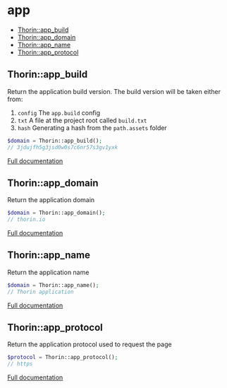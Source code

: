 # app

- [Thorin::app_build](#Thorin_app_build)
- [Thorin::app_domain](#Thorin_app_domain)
- [Thorin::app_name](#Thorin_app_name)
- [Thorin::app_protocol](#Thorin_app_protocol)
<a name="Thorin_app_build"></a>
## Thorin::app_build
Return the application build version.
The build version will be taken either from:
1. `config` The `app.build` config
2. `txt` A file at the project root called `build.txt`
3. `hash` Generating a hash from the `path.assets` folder

```php
$domain = Thorin::app_build();
// 3jdujfh5g3jsd0w0s7c6nr57s3gv1yxk
```

[Full documentation](/doc/src/functions/app/app_build.md)

<a name="Thorin_app_domain"></a>
## Thorin::app_domain
Return the application domain
```php
$domain = Thorin::app_domain();
// thorin.io
```

[Full documentation](/doc/src/functions/app/app_domain.md)

<a name="Thorin_app_name"></a>
## Thorin::app_name
Return the application name
```php
$domain = Thorin::app_name();
// Thorin application
```

[Full documentation](/doc/src/functions/app/app_name.md)

<a name="Thorin_app_protocol"></a>
## Thorin::app_protocol
Return the application protocol used to request the page
```php
$protocol = Thorin::app_protocol();
// https
```

[Full documentation](/doc/src/functions/app/app_protocol.md)
